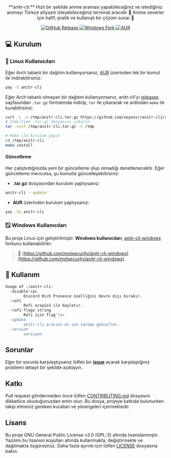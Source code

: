 <div align="center">
  **anitr-cli:** Hızlı bir şekilde anime araması yapabileceğiniz ve istediğiniz animeyi Türkçe altyazılı izleyebileceğiniz terminal aracıdır 💫 Anime severler için hafif, pratik ve kullanışlı bir çözüm sunar 🚀

  <p>
    <a href="https://github.com/xeyossr/anitr-cli/releases">
      <img src="https://img.shields.io/github/v/release/xeyossr/anitr-cli?style=for-the-badge&include_prereleases&label=GitHub%20Release" alt="GitHub Release">
    </a>
    <a href="https://github.com/mstsecurity/anitr-cli-windows">
      <img src="https://img.shields.io/github/v/release/mstsecurity/anitr-cli-windows?include_prereleases&display_name=release&label=Windows%20Fork&style=for-the-badge" alt="Windows Fork">
    </a>
    <a href="https://aur.archlinux.org/packages/anitr-cli">
      <img src="https://img.shields.io/aur/version/anitr-cli?style=for-the-badge" alt="AUR">
    </a>
  </p>
</div>

## 💻 Kurulum

### 🐧 Linux Kullanıcıları

Eğer Arch tabanlı bir dağıtım kullanıyorsanız, [AUR](https://aur.archlinux.org/packages/anitr-cli) üzerinden tek bir komut ile indirebilirsiniz:

```bash
yay -S anitr-cli
```

Eğer Arch tabanlı olmayan bir dağıtım kullanıyorsanız, anitr-cli'yi [releases](https://github.com/xeyossr/anitr-cli/releases) sayfasından `.tar.gz` formatında indirip, `tar` ile çıkararak ve ardından `make` ile kurabilirsiniz:

```bash
curl -L -o /tmp/anitr-cli.tar.gz https://github.com/xeyossr/anitr-cli/releases/latest/download/anitr-cli.tar.gz
# İndirilen .tar.gz dosyasını çıkarın
tar -xvzf /tmp/anitr-cli.tar.gz -C /tmp

# Make ile kurulum yapın
cd /tmp/anitr-cli
make install
```

#### Güncelleme

Her çalıştırdığınızda yeni bir güncelleme olup olmadığı denetlenecektir. Eğer güncelleme mevcutsa, şu komutla güncelleyebilirsiniz:

- **.tar.gz** dosyasından kurulum yaptıysanız:
```bash
anitr-cli --update
```

- **AUR** üzerinden kurulum yaptıysanız:
```bash
yay -Sy anitr-cli
```


### 🪟 Windows Kullanıcıları

Bu proje Linux için geliştirilmiştir. **Windows kullanıcıları**, [anitr-cli-windows](https://github.com/mstsecurity/anitr-cli-windows) forkunu kullanabilirler:

> 🔗 [https://github.com/mstsecurity/anitr-cli-windows](https://github.com/mstsecurity/anitr-cli-windows)

## 👾 Kullanım

```bash
Usage of ./anitr-cli:
  -disable-rpc
    	Discord Rich Presence özelliğini devre dışı bırakır.
  -rofi
    	Rofi arayüzü ile başlatır.
  -rofi-flags string
    	Rofi için flag'ler
  -update
    	anitr-cli aracını en son sürüme günceller.
  -version
    	versiyon
```

## Sorunlar

Eğer bir sorunla karşılaştıysanız lütfen bir [**issue**](https://github.com/xeyossr/anitr-cli/issue) açarak karşılaştığınız problemi detaylı bir şekilde açıklayın.

## Katkı

Pull request göndermeden önce lütfen [CONTRIBUTING.md](CONTRIBUTING.md) dosyasını dikkatlice okuduğunuzdan emin olun. Bu dosya, projeye katkıda bulunurken takip etmeniz gereken kuralları ve yönergeleri içermektedir.

## Lisans

Bu proje GNU General Public License v3.0 (GPL-3) altında lisanslanmıştır. Yazılımı bu lisansın koşulları altında kullanmakta, değiştirmekte ve dağıtmakta özgürsünüz. Daha fazla ayrıntı için lütfen [LICENSE](LICENSE) dosyasına bakın.
